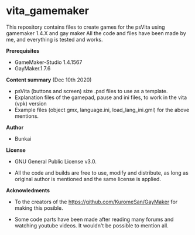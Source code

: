 # vita_gamemaker
This repository contains files to create games for the psVita using gamemaker 1.4.X and gay maker 
All the code and files have been made by me, and everything is tested and works.

**Prerequisites**

- GameMaker-Studio 1.4.1567 
- GayMaker.1.7.6

**Content summary** (Dec 10th 2020)

- psVita (buttons and screen) size .psd files to use as a template. 
- Explanation files of the gamepad, pause and ini files, to work in the vita (vpk) version
- Example files (object gmx, language.ini, load_lang_ini.gml) for the above mentions.

**Author**

 - Bunkai


**License**

 - GNU General Public License v3.0.

 - All the code and builds are free to use, modify and distribute, as long as original 
   author is mentioned and the same license is applied.

**Acknowledments**

 - To the creators of the https://github.com/KuromeSan/GayMaker for making this posible.

 - Some code parts have been made after reading many forums and watching youtube videos. 
   It wouldn't be possible to mention all.
